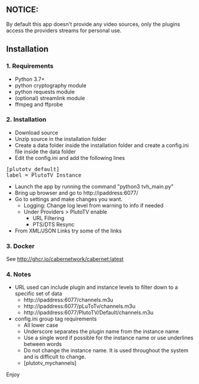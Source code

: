 ## NOTICE: 
By default this app doesn't provide any video sources, only the plugins access the providers streams for personal use.

## Installation
### 1. Requirements
- Python 3.7+
- python cryptography module
- python requests module
- (optional) streamlink module
- ffmpeg and ffprobe

### 2. Installation
- Download source
- Unzip source in the installation folder
- Create a data folder inside the installation folder and create a config.ini file inside the data folder
- Edit the config.ini and add the following lines
<pre>
[plutotv_default]
label = PlutoTV Instance
</pre>
- Launch the app by running the command "python3 tvh_main.py"
- Bring up browser and go to http://ipaddress:6077/
- Go to settings and make changes you want.
    - Logging: Change log level from warning to info if needed
    - Under Providers > PlutoTV enable
        - URL Filtering
        - PTS/DTS Resync
- From XML/JSON Links try some of the links

### 3. Docker
See http://ghcr.io/cabernetwork/cabernet:latest

### 4. Notes
- URL used can include plugin and instance levels to filter down to a specific set of data
    - http://ipaddress:6077/channels.m3u
    - http://ipaddress:6077/pLuToTv/channels.m3u
    - http://ipaddress:6077/PlutoTV/Default/channels.m3u
- config.ini group tag requirements
    - All lower case
    - Underscore separates the plugin name from the instance name
    - Use a single word if possible for the instance name or use underlines between words
    - Do not change the instance name.  It is used throughout the system and is difficult to change.
    - [plutotv_mychannels]

Enjoy
